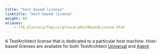 ```yaml
--- 
title: "host-based license"
linktitle: "host-based license"
weight: 60
aliases: 
    - /TA_Glossary/Topics/glossaryHostBasedLicense.html
---
```


A TestArchitect license that is dedicated to a particular host machine. Host-based licenses are available for both TestArchitect [Universal](glossaryTAUniversal.html) and [Agent](glossaryTAAgentLicense.html).

